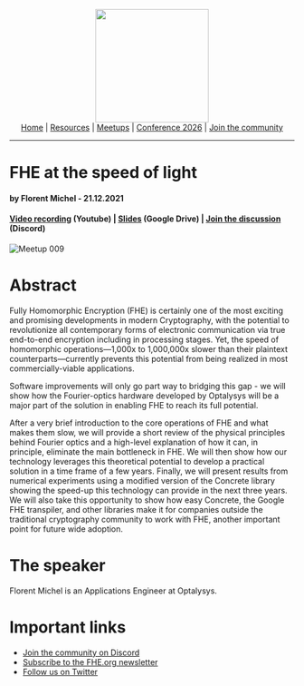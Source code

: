 <!-- Main header navigation -->
<p align="center">
  <img width="200" src="https://user-images.githubusercontent.com/5758427/180978488-db825482-5a58-4c7c-9589-c494a6f0be04.png"><br/>
  <a href="https://fhe-org.github.io">Home</a> | <a href="https://fhe-org.github.io/resources">Resources</a> | <a href="https://fhe-org.github.io/meetups/">Meetups</a> | <a href="https://fhe-org.github.io/conferences/conference-2026/">Conference 2026</a> | <a href="https://fhe-org.github.io/community">Join the community</a>
</p>
<hr/>
<!-- /Main header navigation -->


# FHE at the speed of light
#### by Florent Michel - 21.12.2021

#### <a href="https://www.youtube.com/watch?v=eU2QcZsotCA">Video recording</a> (Youtube) | <a href="https://drive.google.com/file/d/1JHDphwkEnEJTsG_GRpXbNE0dryHW6-VY/view">Slides</a> (Google Drive) | <a href="https://discord.fhe.org">Join the discussion</a> (Discord)

![Meetup 009](https://github.com/FHE-org/fhe-org.github.io/assets/37557436/dc07fc4a-d479-4443-85d9-527dd2333447)

# Abstract
Fully Homomorphic Encryption (FHE) is certainly one of the most exciting and promising developments in modern Cryptography, with the potential to revolutionize all contemporary forms of electronic communication via true end-to-end encryption including in processing stages. Yet, the speed of homomorphic operations—1,000x to 1,000,000x slower than their plaintext counterparts—currently prevents this potential from being realized in most commercially-viable applications.

Software improvements will only go part way to bridging this gap - we will show how the Fourier-optics hardware developed by Optalysys will be a major part of the solution in enabling FHE to reach its full potential.

After a very brief introduction to the core operations of FHE and what makes them slow, we will provide a short review of the physical principles behind Fourier optics and a high-level explanation of how it can, in principle, eliminate the main bottleneck in FHE. We will then show how our technology leverages this theoretical potential to develop a practical solution in a time frame of a few years. Finally, we will present results from numerical experiments using a modified version of the Concrete library showing the speed-up this technology can provide in the next three years. We will also take this opportunity to show how easy Concrete, the Google FHE transpiler, and other libraries make it for companies outside the traditional cryptography community to work with FHE, another important point for future wide adoption.

# The speaker
Florent Michel is an Applications Engineer at Optalysys.

# Important links
- <a href="https://discord.fhe.org">Join the community on Discord</a>
- <a href="https://fheorg.substack.com">Subscribe to the FHE.org newsletter</a>
- <a href="https://twitter.com/fhe_org">Follow us on Twitter</a>

